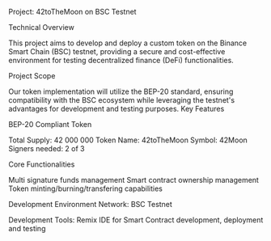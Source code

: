 Project: 42toTheMoon on BSC Testnet
        
Technical Overview

This project aims to develop and deploy a custom token on the Binance Smart Chain (BSC) testnet, providing a secure and cost-effective environment for testing decentralized finance (DeFi) functionalities.
        
Project Scope

Our token implementation will utilize the BEP-20 standard, ensuring compatibility with the BSC ecosystem while leveraging the testnet's advantages for development and testing purposes.
Key Features

BEP-20 Compliant Token

Total Supply: 42 000 000
Token Name: 42toTheMoon
Symbol: 42Moon
Signers needed: 2 of 3

Core Functionalities

Multi signature funds management
Smart contract ownership management
Token minting/burning/transfering capabilities

Development Environment
Network: BSC Testnet

Development Tools:
Remix IDE for Smart Contract development, deployment and testing